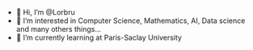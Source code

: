 - 👋 Hi, I’m @Lorbru
- 👀 I’m interested in Computer Science, Mathematics, AI, Data science and many others things...
- 🌱 I’m currently learning at Paris-Saclay University


